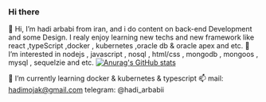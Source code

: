 ### Hi there

👋 Hi, I’m hadi arbabi from iran, and i do content on back-end Development and some Design. I realy enjoy learning new techs and new framework like react ,typeScript ,docker , kubernetes ,oracle db & oracle apex and etc.
👀 I’m interested in nodejs , javascript , nosql , html/css , mongodb , mongoos , mysql , sequelzie and etc.
[![Anurag's GitHub stats](https://github-readme-stats.vercel.app/api?username=hadimojak)](https://github.com/anuraghazra/github-readme-stats)

🌱 I’m currently learning docker & kubernetes & typescript
📫 mail: hadimojak@gmail.com  telegram: @hadi_arbabii

